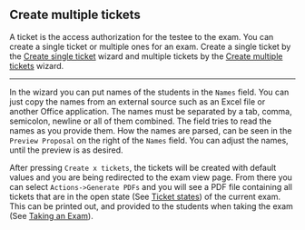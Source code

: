 ## Create multiple tickets

A ticket is the access authorization for the testee to the exam. You can create a single ticket or multiple ones for an exam. Create a single ticket by the [Create single ticket](../ticket/create?mode=single) wizard and multiple tickets by the [Create multiple tickets](../ticket/create?mode=many&type=assigned) wizard.

-----

In the wizard you can put names of the students in the `Names` field. You can just copy the names from an external source such as an Excel file or another Office application. The names must be separated by a tab, comma, semicolon, newline or all of them combined. The field tries to read the names as you provide them. How the names are parsed, can be seen in the `Preview Proposal` on the right of the `Names` field. You can adjust the names, until the preview is as desired.

After pressing `Create x tickets`, the tickets will be created with default values and you are being redirected to the exam view page. From there you can select `Actions->Generate PDFs` and you will see a PDF file containing all tickets that are in the open state (See [Ticket states](ticket-states.md)) of the current exam. This can be printed out, and provided to the students when taking the exam (See [Taking an Exam](take-exam.md)).